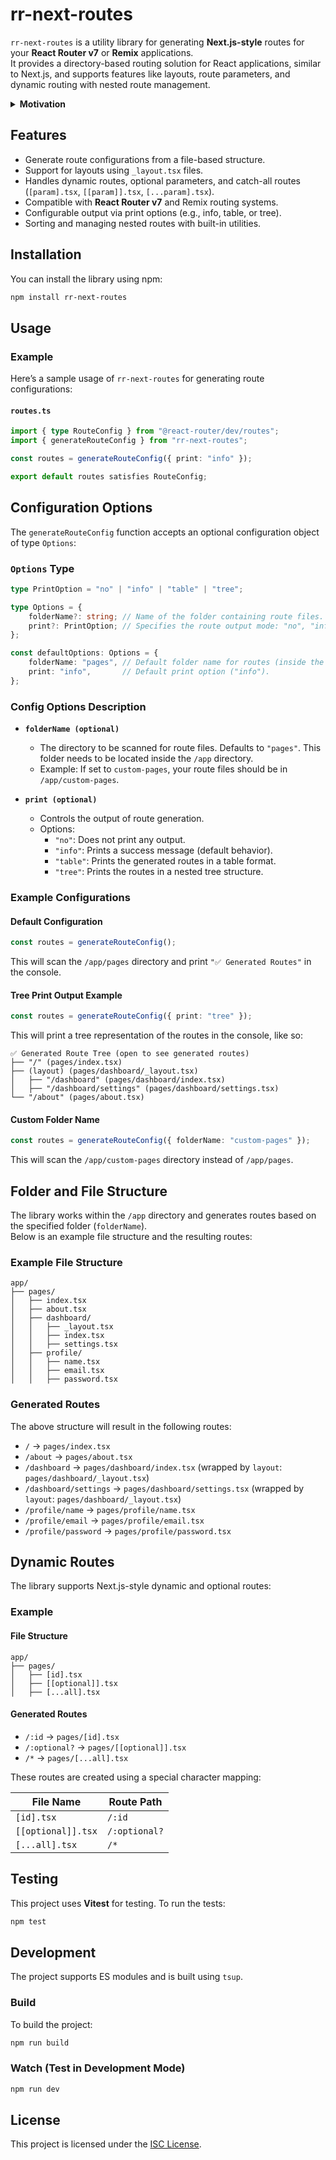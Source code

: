# rr-next-routes
`rr-next-routes` is a utility library for generating **Next.js-style** routes for your **React Router v7** or **Remix** applications.    
It provides a directory-based routing solution for React applications, similar to Next.js, and supports features like layouts, route parameters, and dynamic routing with nested route management.

<details>
<summary><b>Motivation</b></summary>

<br>
I really enjoy using file-based (directory-based) routing when working with next.js
<br>

While there are different solutions like [generouted](https://github.com/oedotme/generouted), most of them require you to modify multiple files and some even bring their own routing.   
**rr-next-routes** is a simple drop in solution for project using [remix](https://remix.run) or [react-router v7](https://reactrouter.com/home) in framework mode.   
you can even still use the [manual routing](https://reactrouter.com/start/framework/routing) to add more routes to your liking while **rr-next-routes** takes care of the pages dir:

#### **`routes.ts`**
``` typescript
import {route, type RouteConfig} from "@react-router/dev/routes";
import {generateRouteConfig} from "rr-next-routes";

const autoRoutes = generateRouteConfig({ print: "info" });
export default [
    ...autoRoutes,
    route("some/path", "./some/file.tsx"),

] satisfies RouteConfig;
```
</details>

## Features
- Generate route configurations from a file-based structure.
- Support for layouts using `_layout.tsx` files.
- Handles dynamic routes, optional parameters, and catch-all routes (`[param].tsx`, `[[param]].tsx`, `[...param].tsx`).
- Compatible with **React Router v7** and Remix routing systems.
- Configurable output via print options (e.g., info, table, or tree).
- Sorting and managing nested routes with built-in utilities.

## Installation
You can install the library using npm:
``` bash
npm install rr-next-routes
```
## Usage
### Example
Here’s a sample usage of `rr-next-routes` for generating route configurations:
#### **`routes.ts`**
``` typescript
import { type RouteConfig } from "@react-router/dev/routes";
import { generateRouteConfig } from "rr-next-routes";

const routes = generateRouteConfig({ print: "info" });

export default routes satisfies RouteConfig;
```
## Configuration Options
The `generateRouteConfig` function accepts an optional configuration object of type `Options`:
### `Options` Type
``` typescript
type PrintOption = "no" | "info" | "table" | "tree";

type Options = {
    folderName?: string; // Name of the folder containing route files. Defaults to "pages".
    print?: PrintOption; // Specifies the route output mode: "no", "info", "table", or "tree".
};

const defaultOptions: Options = {
    folderName: "pages", // Default folder name for routes (inside the `/app` directory).
    print: "info",       // Default print option ("info").
};
```
### Config Options Description
- **`folderName (optional)`**
    - The directory to be scanned for route files. Defaults to `"pages"`. This folder needs to be located inside the `/app` directory.
    - Example: If set to `custom-pages`, your route files should be in `/app/custom-pages`.

- **`print (optional)`**
    - Controls the output of route generation.
    - Options:
        - `"no"`: Does not print any output.
        - `"info"`: Prints a success message (default behavior).
        - `"table"`: Prints the generated routes in a table format.
        - `"tree"`: Prints the routes in a nested tree structure.

### Example Configurations
#### Default Configuration
``` typescript
const routes = generateRouteConfig();
```
This will scan the `/app/pages` directory and print `"✅ Generated Routes"` in the console.
#### Tree Print Output Example
``` typescript
const routes = generateRouteConfig({ print: "tree" });
```
This will print a tree representation of the routes in the console, like so:
``` 
✅ Generated Route Tree (open to see generated routes)
├── "/" (pages/index.tsx)
├── (layout) (pages/dashboard/_layout.tsx)
│   ├── "/dashboard" (pages/dashboard/index.tsx)
│   ├── "/dashboard/settings" (pages/dashboard/settings.tsx)
└── "/about" (pages/about.tsx)
```
#### Custom Folder Name
``` typescript
const routes = generateRouteConfig({ folderName: "custom-pages" });
```
This will scan the `/app/custom-pages` directory instead of `/app/pages`.
## Folder and File Structure
The library works within the `/app` directory and generates routes based on the specified folder (`folderName`).    
Below is an example file structure and the resulting routes:
### Example File Structure
``` 
app/
├── pages/
│   ├── index.tsx
│   ├── about.tsx
│   ├── dashboard/
│   │   ├── _layout.tsx
│   │   ├── index.tsx
│   │   ├── settings.tsx
│   ├── profile/
│   │   ├── name.tsx
│   │   ├── email.tsx
│   │   ├── password.tsx
```
### Generated Routes
The above structure will result in the following routes:
- `/` → `pages/index.tsx`
- `/about` → `pages/about.tsx`
- `/dashboard` → `pages/dashboard/index.tsx` (wrapped by `layout`: `pages/dashboard/_layout.tsx`)
- `/dashboard/settings` → `pages/dashboard/settings.tsx` (wrapped by `layout`: `pages/dashboard/_layout.tsx`)
- `/profile/name` → `pages/profile/name.tsx`
- `/profile/email` → `pages/profile/email.tsx`
- `/profile/password` → `pages/profile/password.tsx`

## Dynamic Routes
The library supports Next.js-style dynamic and optional routes:
### Example
#### File Structure
``` 
app/
├── pages/
│   ├── [id].tsx
│   ├── [[optional]].tsx
│   ├── [...all].tsx
```
#### Generated Routes
- `/:id` → `pages/[id].tsx`
- `/:optional?` → `pages/[[optional]].tsx`
- `/*` → `pages/[...all].tsx`

These routes are created using a special character mapping:

| File Name | Route Path |
| --- | --- |
| `[id].tsx` | `/:id` |
| `[[optional]].tsx` | `/:optional?` |
| `[...all].tsx` | `/*` |
## Testing
This project uses **Vitest** for testing. To run the tests:
``` bash
npm test
```
## Development
The project supports ES modules and is built using `tsup`.
### Build
To build the project:
``` bash
npm run build
```
### Watch (Test in Development Mode)
``` bash
npm run dev
```
## License
This project is licensed under the [ISC License](https://opensource.org/license/isc-license-txt).
